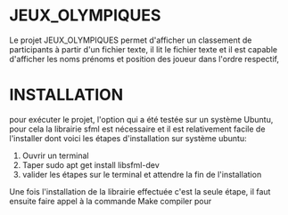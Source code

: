 # JEUX_OLYMPIQUES

Le projet JEUX_OLYMPIQUES permet d'afficher un classement 
de participants à partir d'un fichier texte, il lit le fichier texte et il est capable d'afficher les noms prénoms et position des joueur dans l'ordre respectif, 

# INSTALLATION #

pour exécuter le projet, l'option qui a été testée sur un système  Ubuntu, pour cela la librairie sfml est nécessaire et il est relativement facile de l'installer dont voici les étapes d'installation sur système ubuntu:

1) Ouvrir un terminal
2) Taper sudo apt get install libsfml-dev
3) valider les étapes sur le terminal et attendre la fin de l'installation

Une fois l'installation de la librairie effectuée c'est la seule étape, il faut ensuite faire appel
à la commande Make compiler pour

